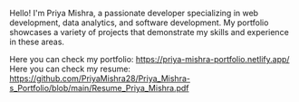 Hello! I'm Priya Mishra, a passionate developer specializing in web development, data analytics, and software development.
My portfolio showcases a variety of projects that demonstrate my skills and experience in these areas.

Here you can check my portfolio: https://priya-mishra-portfolio.netlify.app/
Here you can check my resume: https://github.com/PriyaMishra28/Priya_Mishra-s_Portfolio/blob/main/Resume_Priya_Mishra.pdf
